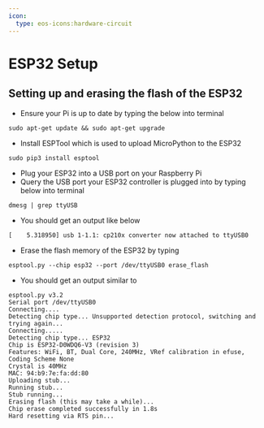 ```yaml
---
icon:
  type: eos-icons:hardware-circuit
---
```

# ESP32 Setup

## Setting up and erasing the flash of the ESP32

- Ensure your Pi is up to date by typing the below into terminal
```
sudo apt-get update && sudo apt-get upgrade
```

- Install ESPTool which is used to upload MicroPython to the ESP32
```
sudo pip3 install esptool
```
- Plug your ESP32 into a USB port on your Raspberry Pi
- Query the USB port your ESP32 controller is plugged into by typing below into terminal
```
dmesg | grep ttyUSB
```
- You should get an output like below
```
[    5.318950] usb 1-1.1: cp210x converter now attached to ttyUSB0
```
- Erase the flash memory of the ESP32 by typing

```
esptool.py --chip esp32 --port /dev/ttyUSB0 erase_flash
```
- You should get an output similar to
```
esptool.py v3.2
Serial port /dev/ttyUSB0
Connecting....
Detecting chip type... Unsupported detection protocol, switching and trying again...
Connecting.....
Detecting chip type... ESP32
Chip is ESP32-D0WDQ6-V3 (revision 3)
Features: WiFi, BT, Dual Core, 240MHz, VRef calibration in efuse, Coding Scheme None
Crystal is 40MHz
MAC: 94:b9:7e:fa:dd:80
Uploading stub...
Running stub...
Stub running...
Erasing flash (this may take a while)...
Chip erase completed successfully in 1.8s
Hard resetting via RTS pin...

```